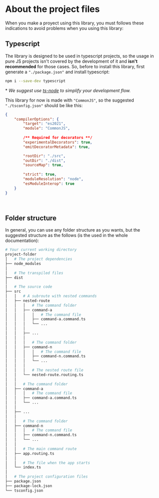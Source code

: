 # About the project files

When you make a proyect using this library, you must follows these indications to avoid problems when you using this library:

## Typescript

The library is designed to be used in typescript projects, so the usage in pure JS projects isn't covered by the development of it and __isn't recommended__ for those cases. So, before to install this library, first generate a `"./package.json"` and install typescript:

```bash
npm i --save-dev typescript
```
\* _We suggest use [ts-node](https://www.npmjs.com/package/ts-node) to simplify your development flow._

This library for now is made with `"CommonJS"`, so the suggested `"./tsconfig.json"` should be like this:
```json
{
    "compilerOptions": {
        "target": "es2021",
        "module": "CommonJS",
  
        /** Required for decorators **/
        "experimentalDecorators": true,
        "emitDecoratorMetadata": true,

        "rootDir": "./src",
        "outDir": "./dist",
        "sourceMap": true,
  
        "strict": true,
        "moduleResolution": "node",
        "esModuleInterop": true
    }
}
```

<br />

## Folder structure

In general, you can use any folder structure as you wants, but the suggested structure as the follows (is the used in the whole documentation):

```bash
# Your current working directory
project-folder
│   # The project dependencies
├── node_modules
│
│   # The transpiled files
├── dist
│
│   # The source code
├── src
│   │   # A subroute with nested commands
│   ├── nested-route
│   │   │   # The command folder
│   │   ├── command-a
│   │   │   │   # The command file
│   │   │   ├── command-a.command.ts
│   │   │   └── ...
│   │   │
│   │   ├── ...
│   │   │
│   │   │   # The command folder
│   │   ├── command-n
│   │   │   │   # The command file
│   │   │   ├── command-n.command.ts
│   │   │   └── ...
│   │   │
│   │   │   # The nested route file
│   │   └── nested-route.routing.ts
│   │
│   │   # The command folder
│   ├── command-a
│   │   │   # The command file
│   │   ├── command-a.command.ts
│   │   └── ...
│   │
│   ├── ...
│   │
│   │   # The command folder
│   ├── command-n
│   │   │   # The command file
│   │   ├── command-n.command.ts
│   │   └── ...
│   │
│   │   # The main command route
│   ├── app.routing.ts
│   │
│   │   # The file when the app starts
│   └── index.ts
│
│   # The project configuration files
├── package.json
├── package-lock.json
└── tsconfig.json
```